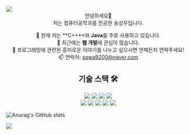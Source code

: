 <img src="https://capsule-render.vercel.app/api?type=waving&color=BDBDC8&height=150&section=header" />
<div align="center">
  안녕하세요👋 <br>
  저는 컴퓨터공학과를 전공한 송성우입니다.

  🌱 현재 저는 **C++**와 **Java**를 주로 사용하고 있습니다.<br>
  🔭 최근에는 **웹 개발**에 관심이 많습니다.<br>
  💬 프로그래밍에 관련된 흥미로운 이야기를 나누고 싶으시면 언제든지 연락주세요!<br>
  📫 연락처: sqwa9200@naver.com

  ## 기술 스택 🛠

![](https://img.shields.io/badge/C-A8B9CC?style=flat-square&logo=c&logoColor=white)
![](https://img.shields.io/badge/C++-00599C?style=flat-square&logo=cplusplus&logoColor=white)
![](https://img.shields.io/badge/Java-007396?style=flat-square&logo=java&logoColor=white)
![](https://img.shields.io/badge/JavaScript-F7DF1E?style=flat-square&logo=javascript&logoColor=black)
<br>
![](https://img.shields.io/badge/Spring-6DB33F?style=flat-square&logo=spring&logoColor=white)
![](https://img.shields.io/badge/SpringBoot-6DB33F?style=flat-square&logo=spring-boot&logoColor=white)
![](https://img.shields.io/badge/React-61DAFB?style=flat-square&logo=react&logoColor=white)
![](https://img.shields.io/badge/Next.js-000000?style=flat-square&logo=nextdotjs&logoColor=white)
![](https://img.shields.io/badge/MySQL-4479A1?style=flat-square&logo=mysql&logoColor=white)

</div>

![Anurag's GitHub stats](https://github-readme-stats.vercel.app/api?username=songsungwoo97&show_icons=true&theme=tokyonight)

<img src="https://capsule-render.vercel.app/api?type=waving&color=BDBDC8&height=150&section=footer" />
